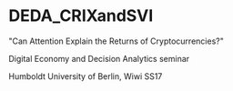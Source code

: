 # DEDA_CRIXandSVI
"Can Attention Explain the Returns of Cryptocurrencies?"  

Digital Economy and Decision Analytics seminar 

Humboldt University of Berlin, Wiwi SS17 
